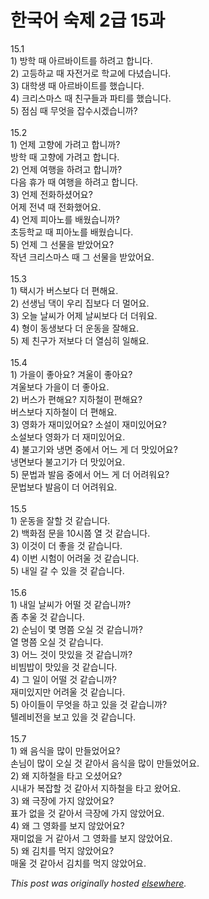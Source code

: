 # 한국어 숙제 2급 15과

<p>15.1<br>1) &#48169;&#54617; &#46412; &#50500;&#47476;&#48148;&#51060;&#53944;&#47484; &#54616;&#47140;&#44256; &#54633;&#45768;&#45796;.<br>2) &#44256;&#46321;&#54616;&#44368; &#46412; &#51088;&#51204;&#44144;&#47196; &#54617;&#44368;&#50640; &#45796;&#45396;&#49845;&#45768;&#45796;.<br>3) &#45824;&#54617;&#49373; &#46412; &#50500;&#47476;&#48148;&#51060;&#53944;&#47484; &#54664;&#49845;&#45768;&#45796;.<br>4) &#53356;&#47532;&#49828;&#47560;&#49828; &#46412; &#52828;&#44396;&#46308;&#44284; &#54028;&#54000;&#47484; &#54664;&#49845;&#45768;&#45796;.<br>5) &#51216;&#49900; &#46412; &#47924;&#50631;&#51012; &#51105;&#49688;&#49884;&#44192;&#49845;&#45768;&#44620;?<br><br>15.2<br>1) &#50616;&#51228; &#44256;&#54693;&#50640; &#44032;&#47140;&#44256; &#54633;&#45768;&#44620;?<br>&#48169;&#54617; &#46412; &#44256;&#54693;&#50640; &#44032;&#47140;&#44256; &#54633;&#45768;&#45796;.<br>2) &#50616;&#51228; &#50668;&#54665;&#51012; &#54616;&#47140;&#44256; &#54633;&#45768;&#44620;?<br>&#45796;&#51020; &#55092;&#44032; &#46412; &#50668;&#54665;&#51012; &#54616;&#47140;&#44256; &#54633;&#45768;&#45796;.<br>3) &#50616;&#51228; &#51204;&#54868;&#54616;&#49512;&#50612;&#50836;?<br>&#50612;&#51228; &#51204;&#45377; &#46412; &#51204;&#54868;&#54664;&#50612;&#50836;.<br>4) &#50616;&#51228; &#54588;&#50500;&#45432;&#47484; &#48176;&#50912;&#49845;&#45768;&#44620;?<br>&#52488;&#46321;&#54617;&#44368; &#46412; &#54588;&#50500;&#45432;&#47484; &#48176;&#50912;&#49845;&#45768;&#45796;.<br>5) &#50616;&#51228; &#44536; &#49440;&#47932;&#51012; &#48155;&#50520;&#50612;&#50836;?<br>&#51089;&#45380; &#53356;&#47532;&#49828;&#47560;&#49828; &#46412; &#44536; &#49440;&#47932;&#51012; &#48155;&#50520;&#50612;&#50836;.<br><br>15.3<br>1) &#53469;&#49884;&#44032; &#48260;&#49828;&#48372;&#45796; &#45908; &#54200;&#54644;&#50836;.<br>2) &#49440;&#49373;&#45784; &#45825;&#51060; &#50864;&#47532; &#51665;&#48372;&#45796; &#45908; &#47680;&#50612;&#50836;.<br>3) &#50724;&#45720; &#45216;&#50472;&#44032; &#50612;&#51228; &#45216;&#50472;&#48372;&#45796; &#45908; &#45908;&#50892;&#50836;.<br>4) &#54805;&#51060; &#46041;&#49373;&#48372;&#45796; &#45908; &#50868;&#46041;&#51012; &#51096;&#54644;&#50836;.<br>5) &#51228; &#52828;&#44396;&#44032; &#51200;&#48372;&#45796; &#45908; &#50676;&#49900;&#55176; &#51068;&#54644;&#50836;.<br><br>15.4<br>1) &#44032;&#51012;&#51060; &#51339;&#50500;&#50836;?  &#44200;&#50872;&#51060; &#51339;&#50500;&#50836;?<br>&#44200;&#50872;&#48372;&#45796; &#44032;&#51012;&#51060; &#45908; &#51339;&#50500;&#50836;.<br>2) &#48260;&#49828;&#44032; &#54200;&#54644;&#50836;?  &#51648;&#54616;&#52384;&#51060; &#54200;&#54644;&#50836;?<br>&#48260;&#49828;&#48372;&#45796; &#51648;&#54616;&#52384;&#51060; &#45908; &#54200;&#54644;&#50836;.<br>3) &#50689;&#54868;&#44032; &#51116;&#48120;&#51080;&#50612;&#50836;?  &#49548;&#49444;&#51060; &#51116;&#48120;&#51080;&#50612;&#50836;?<br>&#49548;&#49444;&#48372;&#45796; &#50689;&#54868;&#44032; &#45908; &#51116;&#48120;&#51080;&#50612;&#50836;.<br>4) &#48520;&#44256;&#44592;&#50752; &#45257;&#47732; &#51473;&#50640;&#49436; &#50612;&#45712; &#44172; &#45908; &#47579;&#51080;&#50612;&#50836;?<br>&#45257;&#47732;&#48372;&#45796; &#48520;&#44256;&#44592;&#44032; &#45908; &#47579;&#51080;&#50612;&#50836;.<br>5) &#47928;&#48277;&#44284; &#48156;&#51020; &#51473;&#50640;&#49436; &#50612;&#45712; &#44172; &#45908; &#50612;&#47140;&#50892;&#50836;?<br>&#47928;&#48277;&#48372;&#45796; &#48156;&#51020;&#51060; &#45908; &#50612;&#47140;&#50892;&#50836;.<br><br>15.5<br>1) &#50868;&#46041;&#51012; &#51096;&#54624; &#44163; &#44057;&#49845;&#45768;&#45796;.<br>2) &#48177;&#54868;&#51216; &#47928;&#51012; 10&#49884;&#52196; &#50676; &#44163; &#44057;&#49845;&#45768;&#45796;.<br>3) &#51060;&#44163;&#51060; &#45908; &#51339;&#51012; &#44163; &#44057;&#49845;&#45768;&#45796;.<br>4) &#51060;&#48264; &#49884;&#54744;&#51060; &#50612;&#47140;&#50872; &#44163; &#44057;&#49845;&#45768;&#45796;.<br>5) &#45236;&#51068; &#44040; &#49688; &#51080;&#51012; &#44163; &#44057;&#49845;&#45768;&#45796;.<br><br>15.6<br>1) &#45236;&#51068; &#45216;&#50472;&#44032; &#50612;&#46504; &#44163; &#44057;&#49845;&#45768;&#44620;?<br>&#51328; &#52628;&#50872; &#44163; &#44057;&#49845;&#45768;&#45796;.<br>2) &#49692;&#45784;&#51060; &#47751; &#47749;&#52196; &#50724;&#49892; &#44163; &#44057;&#49845;&#45768;&#44620;?<br>&#50676; &#47749;&#52196; &#50724;&#49892; &#44163; &#44057;&#49845;&#45768;&#45796;.<br>3) &#50612;&#45712; &#44163;&#51060; &#47579;&#51080;&#51012; &#44163; &#44057;&#49845;&#45768;&#44620;?<br>&#48708;&#48724;&#48165;&#51060; &#47579;&#51080;&#51012; &#44163; &#44057;&#49845;&#45768;&#45796;.<br>4) &#44536; &#51068;&#51060; &#50612;&#46504; &#44163; &#44057;&#49845;&#45768;&#44620;?<br>&#51116;&#48120;&#51080;&#51648;&#47564; &#50612;&#47140;&#50872; &#44163; &#44057;&#49845;&#45768;&#45796;.<br>5) &#50500;&#51060;&#46308;&#51060; &#47924;&#50631;&#51012; &#54616;&#44256; &#51080;&#51012; &#44163; &#44057;&#49845;&#45768;&#44620;?<br>&#53588;&#47112;&#48708;&#51204;&#51012; &#48372;&#44256; &#51080;&#51012; &#44163; &#44057;&#49845;&#45768;&#45796;.<br><br>15.7<br>1) &#50780; &#51020;&#49885;&#51012; &#47566;&#51060; &#47564;&#46308;&#50632;&#50612;&#50836;?<br>&#49552;&#45784;&#51060; &#47566;&#51060; &#50724;&#49892; &#44163; &#44057;&#50500;&#49436; &#51020;&#49885;&#51012; &#47566;&#51060; &#47564;&#46308;&#50632;&#50612;&#50836;.<br>2) &#50780; &#51648;&#54616;&#52384;&#51012; &#53440;&#44256; &#50724;&#49512;&#50612;&#50836;?<br>&#49884;&#45236;&#44032; &#48373;&#51105;&#54624; &#44163; &#44057;&#50500;&#49436; &#51648;&#54616;&#52384;&#51012; &#53440;&#44256; &#50772;&#50612;&#50836;.<br>3) &#50780; &#44537;&#51109;&#50640; &#44032;&#51648; &#50506;&#50520;&#50612;&#50836;?<br>&#54364;&#44032; &#50630;&#51012; &#44163; &#44057;&#50500;&#49436; &#44537;&#51109;&#50640; &#44032;&#51648; &#50506;&#50520;&#50612;&#50836;.<br>4) &#50780; &#44536; &#50689;&#54868;&#47484; &#48372;&#51648; &#50506;&#50520;&#50612;&#50836;?<br>&#51116;&#48120;&#50630;&#51012; &#44144; &#44057;&#50500;&#49436; &#44536; &#50689;&#54868;&#47484; &#48372;&#51648; &#50506;&#50520;&#50612;&#50836;.<br>5) &#50780; &#44608;&#52824;&#47484; &#47673;&#51648; &#50506;&#50520;&#50612;&#50836;?<br>&#47588;&#50872; &#44163; &#44057;&#50500;&#49436; &#44608;&#52824;&#47484; &#47673;&#51648; &#50506;&#50520;&#50612;&#50836;.</p>


*This post was originally hosted [elsewhere](http://planspace.blogspot.com/2009/03/2-15.html).*
